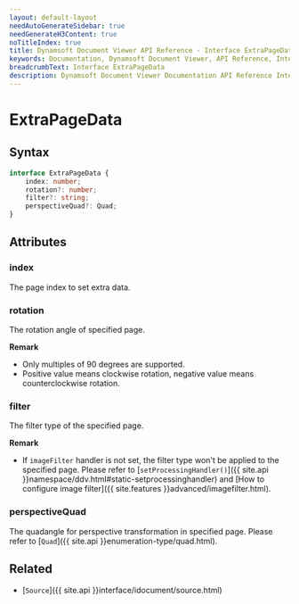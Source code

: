 ```yaml
---
layout: default-layout
needAutoGenerateSidebar: true
needGenerateH3Content: true
noTitleIndex: true
title: Dynamsoft Document Viewer API Reference - Interface ExtraPageData
keywords: Documentation, Dynamsoft Document Viewer, API Reference, Interface ExtraPageData
breadcrumbText: Interface ExtraPageData
description: Dynamsoft Document Viewer Documentation API Reference Interface ExtraPageData Page
---
```


# ExtraPageData

## Syntax

```typescript
interface ExtraPageData {
    index: number; 
    rotation?: number;
    filter?: string;
    perspectiveQuad?: Quad;
}
```

## Attributes

### index

The page index to set extra data.

### rotation

The rotation angle of specified page. 

**Remark**

- Only multiples of 90 degrees are supported. 
- Positive value means clockwise rotation, negative value means counterclockwise rotation.

### filter

The filter type of the specified page. 

**Remark**

- If `imageFilter` handler is not set, the filter type won't be applied to the specified page. Please refer to [`setProcessingHandler()`]({{ site.api }}namespace/ddv.html#static-setprocessinghandler) and [How to configure image filter]({{ site.features }}advanced/imagefilter.html).

### perspectiveQuad

The quadangle for perspective transformation in specified page. Please refer to [`Quad`]({{ site.api }}enumeration-type/quad.html).

## Related

- [`Source`]({{ site.api }}interface/idocument/source.html)